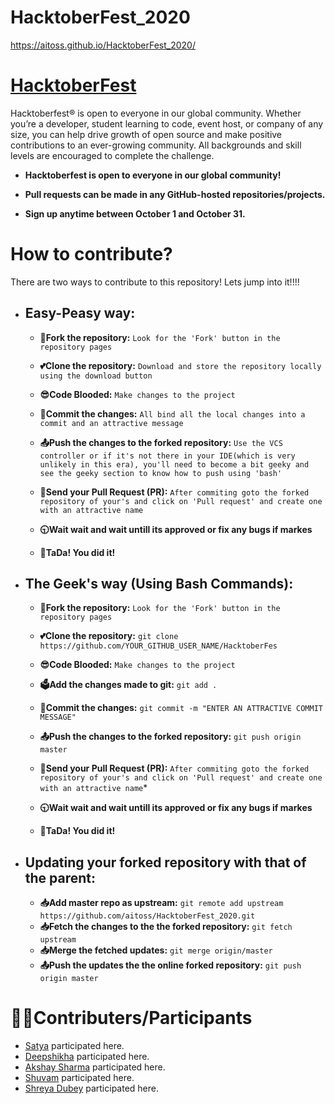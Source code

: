 # HacktoberFest_2020
https://aitoss.github.io/HacktoberFest_2020/

# [HacktoberFest](https://hacktoberfest.digitalocean.com/)

Hacktoberfest® is open to everyone in our global community. Whether you’re a developer, student learning to code, event host, or company of any size, you can help drive growth of open source and make positive contributions to an ever-growing community. All backgrounds and skill levels are encouraged to complete the challenge.

- **Hacktoberfest is open to everyone in our global community!**

- **Pull requests can be made in any GitHub-hosted repositories/projects.**

- **Sign up anytime between October 1 and October 31.**

# How to contribute?

There are two ways to contribute to this repository! Lets jump into it!!!!

- ## Easy-Peasy way:
  
  - **🍴Fork the repository:**  `Look for the 'Fork' button in the repository pages`
  
  - **💕Clone the repository:**  `Download and store the repository locally using the download button`
  
  - **😎Code Blooded:**  `Make changes to the project`
  
  - **📝Commit the changes:** `All bind all the local changes into a commit and an attractive message`
  
  - **📤Push the changes to the forked repository:** `Use the VCS controller or if it's not there in your IDE(which is very unlikely in this era), you'll need to become a bit geeky and see the geeky section to know how to push using 'bash'`
  
  - **🙏Send your Pull Request (PR):** `After commiting goto the forked repository of your's and click on 'Pull request' and create one with an attractive name`
  
  - **🕤Wait wait and wait untill its approved or fix any bugs if markes**
  
  - **🎉TaDa! You did it!**
  
- ## The Geek's way (Using Bash Commands):
  
   - **🍴Fork the repository:** `Look for the 'Fork' button in the repository pages`
   
   - **💕Clone the repository:** `git clone https://github.com/YOUR_GITHUB_USER_NAME/HacktoberFes`
   
   - **😎Code Blooded:**  `Make changes to the project`
   
   - **🗳Add the changes made to git:** `git add .`
   
   - **📝Commit the changes:** `git commit -m "ENTER AN ATTRACTIVE COMMIT MESSAGE"`
   
   - **📤Push the changes to the forked repository:** `git push origin master`
   
   - **🙏Send your Pull Request (PR):** `After commiting goto the forked repository of your's and click on 'Pull request' and create one with an attractive name`*
   
   - **🕤Wait wait and wait untill its approved or fix any bugs if markes**
   - **🎉TaDa! You did it!**
   
- ## Updating your forked repository with that of the parent:
  - **📥Add master repo as upstream:** `git remote add upstream https://github.com/aitoss/HacktoberFest_2020.git`
  - **📥Fetch the changes to the the forked repository:** `git fetch upstream`
  - **📥Merge the fetched updates:** `git merge origin/master`
  - **📤Push the updates the the online forked repository:** `git push origin master`

# 👨‍💻Contributers/Participants
+ [Satya](http://www.github.com/satya9500) participated here.
+ [Deepshikha](https://github.com/dipsXD) participated here.
+ [Akshay Sharma](http://www.github.com/AkshaySharma008) participated here.
+ [Shuvam](http://www.github.com/shuvamk) participated here.
+ [Shreya Dubey](https://github.com/GOKU-Instinct) participated here.